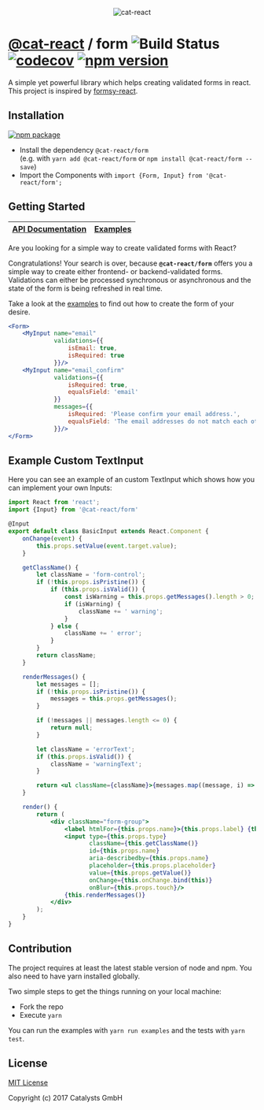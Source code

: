 <p align="center">
    <img src="https://user-images.githubusercontent.com/4418879/30520764-b86d5cc6-9bb4-11e7-9313-ced40eb4e066.png" alt="cat-react" />
</p>

# [@cat-react](https://github.com/cat-react) / form ![Build Status](https://travis-ci.org/cat-react/form.svg?branch=master) [![codecov](https://codecov.io/gh/cat-react/form/branch/master/graph/badge.svg)](https://codecov.io/gh/cat-react/form) [![npm version](https://badge.fury.io/js/%40cat-react%2Fform.svg)](https://badge.fury.io/js/%40cat-react%2Fform)
A simple yet powerful library which helps creating validated forms in react. This project is inspired by [formsy-react](https://github.com/christianalfoni/formsy-react).

## Installation
[![npm package](https://nodei.co/npm/@cat-react/form.png?compact=true)](https://www.npmjs.com/package/@cat-react/form)
- Install the dependency `@cat-react/form` <br/>
  (e.g. with `yarn add @cat-react/form` or `npm install @cat-react/form --save`)
- Import the Components with `import {Form, Input} from '@cat-react/form';`

## Getting Started
| [API Documentation](/docs/api.md) | [Examples](https://cat-react.github.io/form/) |
|---|---|

Are you looking for a simple way to create validated forms with React?

Congratulations! Your search is over, because **`@cat-react/form`** offers you a simple way to create either frontend- or backend-validated forms. Validations can either be processed synchronous or asynchronous and the state of the form is being refreshed in real time.

Take a look at the <a href="https://cat-react.github.io/form/">examples</a> to find out how to create the form of your desire.

```jsx
<Form>
    <MyInput name="email"
             validations={{
                 isEmail: true,
                 isRequired: true
             }}/>
    <MyInput name="email_confirm"
             validations={{
                 isRequired: true,
                 equalsField: 'email'
             }}
             messages={{
                 isRequired: 'Please confirm your email address.',
                 equalsField: 'The email addresses do not match each other.'
             }}/>
</Form>
```

## Example Custom TextInput
Here you can see an example of an custom TextInput which shows how you can implement your own Inputs:
```jsx
import React from 'react';
import {Input} from '@cat-react/form'

@Input
export default class BasicInput extends React.Component {
    onChange(event) {
        this.props.setValue(event.target.value);
    }

    getClassName() {
        let className = 'form-control';
        if (!this.props.isPristine()) {
            if (this.props.isValid()) {
                const isWarning = this.props.getMessages().length > 0;
                if (isWarning) {
                    className += ' warning';
                }
            } else {
                className += ' error';
            }
        }
        return className;
    }

    renderMessages() {
        let messages = [];
        if (!this.props.isPristine()) {
            messages = this.props.getMessages();
        }

        if (!messages || messages.length <= 0) {
            return null;
        }

        let className = 'errorText';
        if (this.props.isValid()) {
            className = 'warningText';
        }

        return <ul className={className}>{messages.map((message, i) => <li key={i}>{message}</li>)}</ul>;
    }

    render() {
        return (
            <div className="form-group">
                <label htmlFor={this.props.name}>{this.props.label} {this.props.isRequired() ? '*' : null}</label>
                <input type={this.props.type}
                       className={this.getClassName()}
                       id={this.props.name}
                       aria-describedby={this.props.name}
                       placeholder={this.props.placeholder}
                       value={this.props.getValue()}
                       onChange={this.onChange.bind(this)}
                       onBlur={this.props.touch}/>
                {this.renderMessages()}
            </div>
        );
    }
}
```

## Contribution
The project requires at least the latest stable version of node and npm. You also need to have yarn installed globally.

Two simple steps to get the things running on your local machine:
- Fork the repo
- Execute `yarn`

You can run the examples with `yarn run examples` and the tests with `yarn test`.

## License
[MIT License](/LICENSE)

Copyright (c) 2017 Catalysts GmbH
